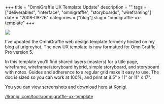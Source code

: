 +++
title = "OmniGraffle UX Template Update"
description = ""
tags = ["deliverables", "interface", "omnigraffle", "storyboards", "wireframing"]
date = "2008-08-26"
categories = ["blog"]
slug = "omnigraffle-ux-template"
+++



  <div class="notebook-screenshot"><a href="../tools/omnigraffle-ux-template.html"><img src="/media/notebook/og-ux-template-screenshots.jpg" class="notebook-image" /></a></div><p>I've updated the OmniGraffle web design template formerly hosted on my blog at urlgreyhot. The new UX template is now formatted for OmniGraffle Pro version 5. </p>
<p>In this template you'll find shared layers (masters) for a title page, wireframe, wireframe/storyboard hybrid, simple storyboard, and storyboard with notes. Guides and adherence to a regular grid make it easy to use. The doc is sized so you can work at 100%, and print at 8.5" x 11" or 11" x 17".</p>
<p>You you can view screenshots and <a href="../tools/omnigraffle-ux-template.html">download here at Konigi</a>.</p>

  <a href="../tools/omnigraffle-ux-template.html">//konigi.com/tools/omnigraffle-ux-template</a>
